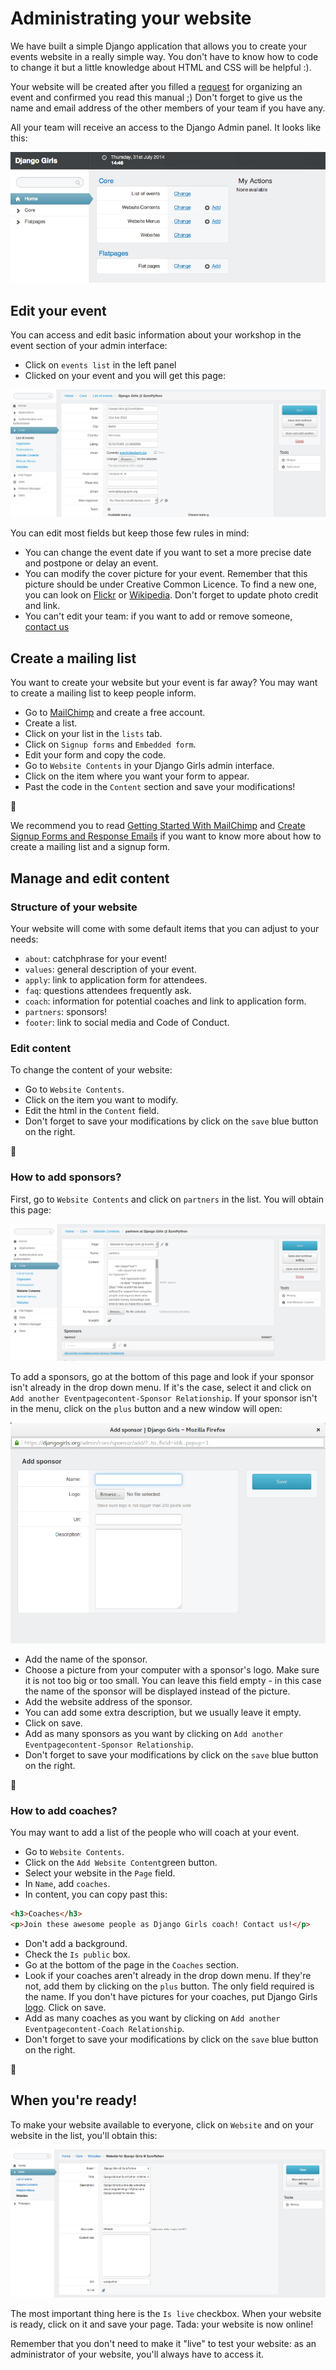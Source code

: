 # Administrating your website

We have built a simple Django application that allows you to create your events website in a really simple way. You don't have to know how to code to change it but a little knowledge about HTML and CSS will be helpful :).

Your website will be created after you filled a [request](https://djangogirls.org/organize/) for organizing an event and confirmed you read this manual ;)
Don't forget to give us the name and email address of the other members of your team if you have any.

All your team will receive an access to the Django Admin panel. It looks like this:

![](images/1.png)

## Edit your event

You can access and edit basic information about your workshop in the event section of your admin interface:

* Click on `events list` in the left panel
* Clicked on your event and you will get this page:

![](images/4.png)

You can edit most fields but keep those few rules in mind:

* You can change the event date if you want to set a more precise date and postpone or delay an event.
* You can modify the cover picture for your event. Remember that this picture should be under Creative Common Licence. To find a new one, you can look on [Flickr](http://flickr.com/) or [Wikipedia](https://en.wikipedia.org/wiki/Main_Page). Don't forget to update photo credit and link.
* You can't edit your team: if you want to add or remove someone, [contact us](mailto:hello@djangogirls.com)

## Create a mailing list

You want to create your website but your event is far away? You may want to create a mailing list to keep people inform.

* Go to [MailChimp](http://mailchimp.com/) and create a free account.
* Create a list.
* Click on your list in the `lists` tab.
* Click on `Signup forms` and `Embedded form`.
* Edit your form and copy the code.
* Go to `Website Contents` in your Django Girls admin interface.
* Click on the item where you want your form to appear.
* Past the code in the `Content` section and save your modifications!

:tada:

We recommend you to read [Getting Started With MailChimp](http://mailchimp.com/resources/guides/getting-started-with-mailchimp/html/) and [Create Signup Forms and Response Emails](http://kb.mailchimp.com/lists/signup-forms/create-signup-forms-and-response-emails) if you want to know more about how to create a mailing list and a signup form.

## Manage and edit content

### Structure of your website

Your website will come with some default items that you can adjust to your needs:

* `about`: catchphrase for your event!
* `values`: general description of your event.
* `apply`: link to application form for attendees.
* `faq`: questions attendees frequently ask.
* `coach`: information for potential coaches and link to application form.
* `partners`: sponsors!
* `footer`: link to social media and Code of Conduct.

### Edit content

To change the content of your website:

* Go to `Website Contents`.
* Click on the item you want to modify.
* Edit the html in the `Content` field.
* Don't forget to save your modifications by click on the `save` blue button on the right.

:tada:

### How to add sponsors?

First, go to `Website Contents` and click on `partners` in the list. You will obtain this page:

![](images/3.png)

To add a sponsors, go at the bottom of this page and look if your sponsor isn't already in the drop down menu. If it's the case, select it and click on `Add another Eventpagecontent-Sponsor Relationship`. If your sponsor isn't in the menu, click on the `plus` button and a new window will open:

![](images/5.png)

* Add the name of the sponsor.
* Choose a picture from your computer with a sponsor's logo. Make sure it is not too big or too small. You can leave this field empty - in this case the name of the sponsor will be displayed instead of the picture.
* Add the website address of the sponsor.
* You can add some extra description, but we usually leave it empty.
* Click on save.
* Add as many sponsors as you want by clicking on `Add another Eventpagecontent-Sponsor Relationship`.
* Don't forget to save your modifications by click on the `save` blue button on the right.

:tada:

### How to add coaches?

You may want to add a list of the people who will coach at your event.

* Go to `Website Contents`.
* Click on the `Add Website Content`green button.
* Select your website in the `Page` field.
* In `Name`, add `coaches`.
* In content, you can copy past this: 

```html
<h3>Coaches</h3>
<p>Join these awesome people as Django Girls coach! Contact us!</p>
```

* Don't add a background.
* Check the `Is public` box.
* Go at the bottom of the page in the `Coaches` section.
* Look if your coaches aren't already in the drop down menu. If they're not, add them by clicking on the `plus` button. The only field required is the name. If you don't have pictures for your coaches, put Django Girls [logo](https://github.com/DjangoGirls/resources/blob/master/Design/Logo/logo_square.png). Click on save.
* Add as many coaches as you want by clicking on `Add another Eventpagecontent-Coach Relationship`.
* Don't forget to save your modifications by click on the `save` blue button on the right.

:tada:

## When you're ready!

To make your website available to everyone, click on `Website` and on your website in the list, you'll obtain this:

![](images/2.png)

The most important thing here is the `Is live` checkbox. When your website is ready, click on it and save your page. Tada: your website is now online!

Remember that you don't need to make it "live" to test your website: as an administrator of your website, you'll always have to access it.
